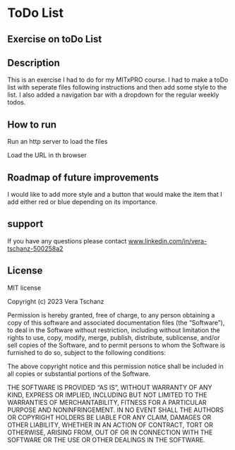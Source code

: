 # ToDo List
## Exercise on toDo List

## Description

This is an exercise I had to do for my MITxPRO course. I had to make a toDo list with seperate files following instructions and then add some style to the list. I also added a navigation bar with a dropdown for the regular weekly todos.

## How to run

Run an http server to load the files 

Load the URL in th browser


## Roadmap of future improvements 

I would like to add more style and a button that would make the item that I add either red or blue depending on its importance.

## support

If you have any questions please contact www.linkedin.com/in/vera-tschanz-500258a2

## License

MIT license

Copyright (c) 2023 Vera Tschanz

Permission is hereby granted, free of charge, to any person obtaining a copy of this software and associated documentation files (the “Software”), to deal in the Software without restriction, including without limitation the rights to use, copy, modify, merge, publish, distribute, sublicense, and/or sell copies of the Software, and to permit persons to whom the Software is furnished to do so, subject to the following conditions:

The above copyright notice and this permission notice shall be included in all copies or substantial portions of the Software.

THE SOFTWARE IS PROVIDED “AS IS”, WITHOUT WARRANTY OF ANY KIND, EXPRESS OR IMPLIED, INCLUDING BUT NOT LIMITED TO THE WARRANTIES OF MERCHANTABILITY, FITNESS FOR A PARTICULAR PURPOSE AND NONINFRINGEMENT. IN NO EVENT SHALL THE AUTHORS OR COPYRIGHT HOLDERS BE LIABLE FOR ANY CLAIM, DAMAGES OR OTHER LIABILITY, WHETHER IN AN ACTION OF CONTRACT, TORT OR OTHERWISE, ARISING FROM, OUT OF OR IN CONNECTION WITH THE SOFTWARE OR THE USE OR OTHER DEALINGS IN THE SOFTWARE.


